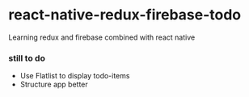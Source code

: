 # react-native-redux-firebase-todo

Learning redux and firebase combined with react native

### still to do

- Use Flatlist to display todo-items
- Structure app better
